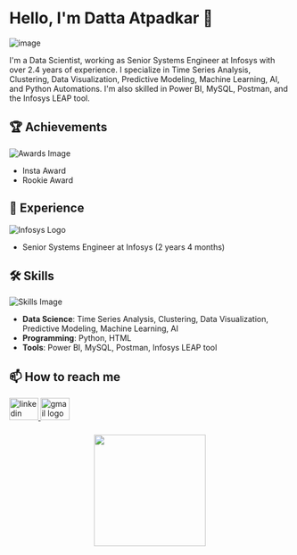 # Hello, I'm Datta Atpadkar 👋

![image](https://github.com/Datta-Atpadkar/Datta-Atpadkar/assets/164140576/53c67041-fca4-40c7-9579-08620af93e21)

I'm a Data Scientist, working as Senior Systems Engineer at Infosys with over 2.4 years of experience. I specialize in Time Series Analysis, Clustering, Data Visualization, Predictive Modeling, Machine Learning, AI, and Python Automations. I'm also skilled in Power BI, MySQL, Postman, and the Infosys LEAP tool.

## 🏆 Achievements

![Awards Image](https://th.bing.com/th/id/OIP.zxc0H4PjLimTR_GNb5dmYwAAAA?rs=1&pid=ImgDetMain)
- Insta Award
- Rookie Award

## 💼 Experience

![Infosys Logo](https://th.bing.com/th/id/OIP.KroN0p9NCfdyaGN-D4RkdQAAAA?rs=1&pid=ImgDetMain)

- Senior Systems Engineer at Infosys (2 years 4 months)

## 🛠 Skills

![Skills Image](https://th.bing.com/th/id/R.3781969acda8a4cdbbc562c38ba060fc?rik=qDLwR5tKpQGF1A&riu=http%3a%2f%2fwww.yondaskills.com%2fimages%2ffoot-logo.png&ehk=25Of%2f31ZwsDO%2b7pPpkWzBqeP7Ckjt5qwFuMp4WnRASI%3d&risl=&pid=ImgRaw&r=0)

- **Data Science**: Time Series Analysis, Clustering, Data Visualization, Predictive Modeling, Machine Learning, AI
- **Programming**: Python, HTML
- **Tools**: Power BI, MySQL, Postman, Infosys LEAP tool

## 📫 How to reach me

<div align="left">
  <a href="https://www.example.com">
    <img src="https://raw.githubusercontent.com/maurodesouza/profile-readme-generator/master/src/assets/icons/social/linkedin/default.svg" width="52" height="40" alt="linkedin logo"  />
  </a>
  
  <a href="mailto:atpadkardatta123@gmail.com">
    <img src="https://raw.githubusercontent.com/maurodesouza/profile-readme-generator/master/src/assets/icons/social/gmail/default.svg" width="52" height="40" alt="gmail logo"  />
  </a>
</div>

###

<div align="center">
  <img height="200" src=""  />
</div>

###

